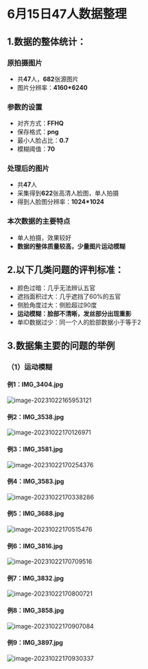 # 6月15日47人数据整理

## **1.数据的整体统计：**

### 原拍摄图片

- 共**47**人，**682**张源图片
- 图片分辨率：**4160\*6240**

### 参数的设置

- 对齐方式：**FFHQ**
- 保存格式：**png**
- 最小人脸占比：**0.7**
- 模糊阈值：**70**

### 处理后的图片

- 共**47**人
- 采集得到**622**张高清人脸图，单人拍摄
- 得到人脸图分辨率：**1024\*1024**

### 本次数据的主要特点

- 单人拍摄，效果较好
- **数据的整体质量较高，少量图片运动模糊**

## **2.以下几类问题的评判标准：**

- 颜色过暗：几乎无法辨认五官
- 遮挡面积过大：几乎遮挡了60%的五官
- 侧脸角度过大：侧脸超过90度
- **运动模糊：脸部不清晰，发丝部分出现重影**
- 单ID数据过少：同一个人的脸部数据小于等于2

## 3.数据集主要的问题的举例

### （1）运动模糊

#### 例1：IMG_3404.jpg

![image-20231022165953121](images/image-20231022165953121.jpg)

#### 例2：IMG_3538.jpg

![image-20231022170126971](images/image-20231022170126971.jpg)

#### 例3：IMG_3581.jpg

![image-20231022170254376](images/image-20231022170254376.jpg)

#### 例4：IMG_3583.jpg

![image-20231022170338286](images/image-20231022170338286.jpg)

#### 例5：IMG_3688.jpg

![image-20231022170515476](images/image-20231022170515476.jpg)

#### 例6：IMG_3816.jpg

![image-20231022170709516](images/image-20231022170709516.jpg)

#### 例7：IMG_3832.jpg

![image-20231022170800721](images/image-20231022170800721.jpg)

#### 例8：IMG_3858.jpg

![image-20231022170907084](images/image-20231022170907084.jpg)

#### 例9：IMG_3897.jpg

![image-20231022170930337](images/image-20231022170930337.jpg)